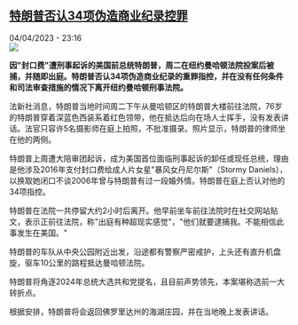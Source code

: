 <!--1680644702000-->
[特朗普否认34项伪造商业纪录控罪](https://www.rfi.fr/cn/%E4%B8%AD%E5%9B%BD/20230404-%E7%89%B9%E6%9C%97%E6%99%AE%E5%90%A6%E8%AE%A434%E9%A1%B9%E4%BC%AA%E9%80%A0%E5%95%86%E4%B8%9A%E7%BA%AA%E5%BD%95%E7%9A%84%E7%BD%AA%E8%A1%8C%E6%8C%87%E6%8E%A7)
------

<div>04/04/2023 - 23:16</div><img src="https://s.rfi.fr/media/display/f623f21c-d32d-11ed-8ac8-005056a90321/w:1280/p:16x9/2023-04-04T205539Z_1103920205_RC2U70A2A617_RTRMADP_3_USA-TRUMP.JPG"><p><strong>因"封口费"遭刑事起诉的美国前总统特朗普，周二在纽约曼哈顿法院投案后被捕，并随即出庭。特朗普否认34项伪造商业纪录的重罪指控，并在没有任何条件和司法审查措施的情况下离开纽约曼哈顿刑事法院。                    </strong></p><div><p>法新社消息，特朗普当地时间周二下午从曼哈顿区的特朗普大楼前往法院，76岁的特朗普穿着深蓝色西装系着红色领带，他在抵达后向在场人士挥手，没有发表讲话。法官只容许5名摄影师在庭上拍照，不批准摄录。照片显示，特朗普的律师坐在他的两侧。</p><p>特朗普上周遭大陪审团起诉，成为美国首位面临刑事起诉的卸任或现任总统，理由是他涉及2016年支付封口费给成人片女星"暴风女丹尼尔斯"（Stormy Daniels），以换取她闭口不谈2006年曾与特朗普有过一段婚外情。特朗普在庭上否认对他的34项指控。</p><p>特朗普在法院一共停留大约2小时后离开。他早前坐车前往法院时在社交网站贴文，表示正前往法院，称"出庭有种超现实感觉"，"他们就要逮捕我。不能相信此事发生在美国。"</p><p>特朗普的车队从中央公园附近出发，沿途都有警察严密戒护，上头还有直升机盘旋，驱车10公里的路程抵达曼哈顿法院。</p><p>特朗普将角逐2024年总统大选共和党提名，且目前声势领先，本案堪称选前一大转折点。</p><p>根据安排，特朗普将会返回佛罗里达州的海湖庄园，并在当地晚上发表讲话。</p><div data-selfpromo-newsletter></div><div data-selfpromo-app></div></div>
